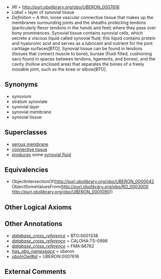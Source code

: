  * *IRI* = http://purl.obolibrary.org/obo/UBERON_0007616
 * *Label* = layer of synovial tissue
 * *Definition* = A thin, loose vascular connective tissue that makes up the membranes surrounding joints and the sheaths protecting tendons (particularly flexor tendons in the hands and feet) where they pass over bony prominences. Synovial tissue contains synovial cells, which secrete a viscous liquid called synovial fluid; this liquid contains protein and hyaluronic acid and serves as a lubricant and nutrient for the joint cartilage surfaces[BTO]. Synovial tissue can be found in tendons (tissues that connect muscle to bone), bursae (fluid-filled, cushioning sacs found in spaces between tendons, ligaments, and bones), and the cavity (hollow enclosed area) that separates the bones of a freely movable joint, such as the knee or elbow[BTO].

## Synonyms

 * synovium
 * stratum synoviale
 * synovial layer
 * synovial membrane
 * synovial tissue

## Superclasses

 * [serous membrane](../../UBERON/42/UBERON_0000042.md)
 * [connective tissue](../../UBERON/84/UBERON_0002384.md)
 * [produces](../../RO/00/RO_0003000.md) some [synovial fluid](../../UBERON/90/UBERON_0001090.md)

## Equivalencies

 * ObjectIntersectionOf(<http://purl.obolibrary.org/obo/UBERON_0000042> ObjectSomeValuesFrom(<http://purl.obolibrary.org/obo/RO_0003000> <http://purl.obolibrary.org/obo/UBERON_0001090>))

## Other Logical Axioms


## Other Annotations

 * *[database_cross_reference](../../ef/oboInOwl#hasDbXref.md)* = BTO:0001338
 * *[database_cross_reference](../../ef/oboInOwl#hasDbXref.md)* = CALOHA:TS-0998
 * *[database_cross_reference](../../ef/oboInOwl#hasDbXref.md)* = FMA:66762
 * *[has_obo_namespace](../../ce/oboInOwl#hasOBONamespace.md)* = uberon
 * *[oboInOwl#id](../../id/oboInOwl#id.md)* = UBERON:0007616

## External Comments

